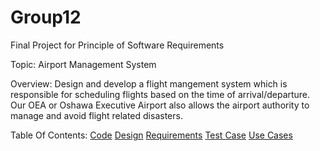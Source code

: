 # Group12
Final Project for Principle of Software Requirements

Topic: Airport Management System

Overview: Design and develop a flight mangement system which is responsible for scheduling flights based on the time of arrival/departure. Our OEA or Oshawa Executive Airport also allows the airport authority to manage and avoid flight related disasters.

Table Of Contents:
[Code](https://github.com/Winter22SOFE2720/Group12/tree/main/Code/bootstrap-5.1.3-dist)
[Design](https://github.com/Winter22SOFE2720/Group12/tree/main/Design)
[Requirements](https://github.com/Winter22SOFE2720/Group12/tree/main/Requirements)
[Test Case](https://github.com/Winter22SOFE2720/Group12/tree/main/Test%20Case)
[Use Cases](https://github.com/Winter22SOFE2720/Group12/tree/main/Use%20Cases)
